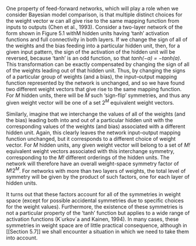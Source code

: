One property of feed-forward networks, which will play a role when we consider Bayesian model comparison, is that multiple distinct choices for the weight vector w can all give rise to the same mapping function from inputs to outputs (Chen et al., 1993). Consider a two-layer network of the form shown in Figure 5.1 withM hidden units having ‘tanh’ activation functions and full connectivity in both layers. If we change the sign of all of the weights and the bias feeding into a particular hidden unit, then, for a given input pattern, the sign of the activation of the hidden unit will be reversed, because ‘tanh’ is an odd function, so that *tanh(−a) = −tanh(a)*. This transformation can be exactly compensated by changing the sign of all of the weights leading out of that hidden unit. Thus, by changing the signs of a particular group of weights (and a bias), the input–output mapping function represented by the network is unchanged, and so we have found two different weight vectors that give rise to the same mapping function. For *M* hidden units, there will be *M* such ‘sign-flip’ symmetries, and thus any given weight vector will be one of a set $2^M$ equivalent weight vectors.

Similarly, imagine that we interchange the values of all of the weights (and the bias) leading both into and out of a particular hidden unit with the corresponding values of the weights (and bias) associated with a different hidden unit. Again, this clearly leaves the network input–output mapping function unchanged, but it corresponds to a different choice of weight vector. For *M* hidden units, any given weight vector will belong to a set of *M!* equivalent weight vectors associated with this interchange symmetry, corresponding to the *M!* different orderings of the hidden units. The network will therefore have an overall weight-space symmetry factor of $M!2^M$. For networks with more than two layers of weights, the total level of symmetry will be given by the product of such factors, one for each layer of hidden units.

It turns out that these factors account for all of the symmetries in weight space (except for possible accidental symmetries due to specific choices for the weight values). Furthermore, the existence of these symmetries is not a particular property of the ‘tanh’ function but applies to a wide range of activation functions (K˙urkov´a and Kainen, 1994). In many cases, these symmetries in weight space are of little practical consequence, although in [[Section 5.7]] we shall encounter a situation in which we need to take them into account.